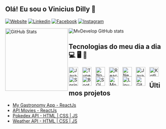 
## Olá! Eu sou o Vinicius Dilly 👋

[![Website](https://img.shields.io/badge/website-000000?style=for-the-badge&logo=About.me&logoColor=white)](https://portfolio-00-two.vercel.app/)
[![Linkedin](https://img.shields.io/badge/LinkedIn-0077B5?style=for-the-badge&logo=linkedin&logoColor=white)](https://www.linkedin.com/in/mvdevelop/)
[![Facebook](https://img.shields.io/badge/Facebook-1877F2?style=for-the-badge&logo=facebook&logoColor=white)]()
[![Instagram](https://img.shields.io/badge/Instagram-E4405F?style=for-the-badge&logo=instagram&logoColor=white)]()

![MvDevelop GitHub stats](https://github-readme-stats.vercel.app/api?username=MvDevelop&show_icons=true&theme=tokyonight)
<img align="left" alt="GitHub Stats" height="200" 
    src="https://github-readme-stats.vercel.app/api/top-langs/?username=MvDeveloptheme=tokyonight&layout=compact&custom_title=Tecnologias&langs_count=9" 
  />

## Tecnologias do meu dia a dia 💻 🖥️ 💾

<img align="left" alt="JavaScript" title="JavaScript" width="30px" style="padding-right: 10px;" 
    src="https://cdn.jsdelivr.net/gh/devicons/devicon@latest/icons/javascript/javascript-original.svg" 
/>
<img align="left" alt="TypeScript" title="TypeScript" width="30px" style="padding-right: 10px;" 
    src="https://cdn.jsdelivr.net/gh/devicons/devicon@latest/icons/typescript/typescript-original.svg" 
/>
<img align="left" alt="NodeJs" title="NodeJs" width="30px" style="padding-right: 10px;" 
    src="https://cdn.jsdelivr.net/gh/devicons/devicon@latest/icons/nodejs/nodejs-original.svg"
/>
<img align="left" alt="React" title="React" width="30px" style="padding-right: 10px;" 
    src="https://cdn.jsdelivr.net/gh/devicons/devicon@latest/icons/react/react-original.svg" 
/>
<img align="left" alt="Next.js" title="Next.js" width="30px" style="padding-right: 10px;" 
    src="https://cdn.jsdelivr.net/gh/devicons/devicon@latest/icons/nextjs/nextjs-original.svg" 
/>
<img align="left" alt="Java" title="Java" width="30px" style="padding-right: 10px;" 
    src="https://cdn.jsdelivr.net/gh/devicons/devicon@latest/icons/java/java-original.svg"
/>
<img align="left" alt="Kotlin" title="Kotlin" width="30px" style="padding-right: 10px;" 
    src="https://cdn.jsdelivr.net/gh/devicons/devicon@latest/icons/kotlin/kotlin-original.svg"
/>
<img align="left" alt="Springboot" title="Springboot" width="30px" style="padding-right: 10px;"
    src="https://cdn.jsdelivr.net/gh/devicons/devicon@latest/icons/spring/spring-original-wordmark.svg" 
/>
<img align="left" alt="Bootstrap" title="Bootstrap" width="30px" style="padding-right: 10px;" 
    src="https://cdn.jsdelivr.net/gh/devicons/devicon@latest/icons/bootstrap/bootstrap-original.svg" 
/>
<img align="left" alt="SQL" title="SQL" width="30px" style="padding-right: 10px;" 
    src="https://cdn.jsdelivr.net/gh/devicons/devicon@latest/icons/azuresqldatabase/azuresqldatabase-original.svg" 
/>
<img align="left" alt="MongoDB" title="MongoDB" width="30px" style="padding-right: 10px;" 
    src="https://cdn.jsdelivr.net/gh/devicons/devicon@latest/icons/mongodb/mongodb-original.svg" 
/>
<img align="left" alt="Linux" title="Linux" width="30px" style="padding-right: 10px;" 
    src="https://cdn.jsdelivr.net/gh/devicons/devicon@latest/icons/linux/linux-original.svg" 
/>
<img align="left" alt="Git" title="Git" width="30px" style="padding-right: 10px;" 
    src="https://cdn.jsdelivr.net/gh/devicons/devicon@latest/icons/git/git-original.svg" 
/>          

<br/>

## Últimos projetos

- [My Gastronomy App - ReactJs](https://my-gastronomy-app.vercel.app/)
- [API Movies - ReactJs](https://movielib-navy.vercel.app/)
- [Pokedex API - HTML | CSS | JS](https://mvdevelop.github.io/Pokedex_API/)
- [Weather API - HTML | CSS | JS](https://wf-app-ten.vercel.app/)
